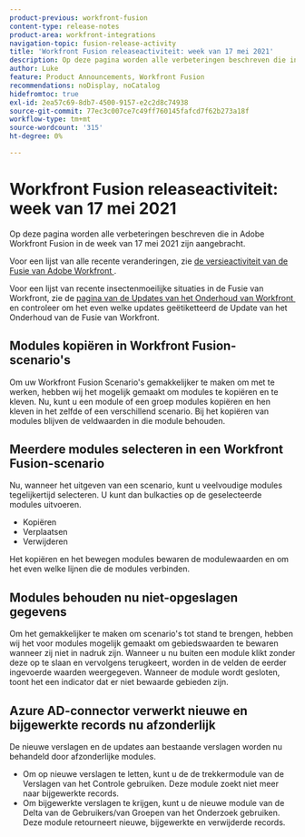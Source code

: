 ```yaml
---
product-previous: workfront-fusion
content-type: release-notes
product-area: workfront-integrations
navigation-topic: fusion-release-activity
title: 'Workfront Fusion releaseactiviteit: week van 17 mei 2021'
description: Op deze pagina worden alle verbeteringen beschreven die in Adobe Workfront Fusion in de week van 17 mei 2021 zijn aangebracht.
author: Luke
feature: Product Announcements, Workfront Fusion
recommendations: noDisplay, noCatalog
hidefromtoc: true
exl-id: 2ea57c69-8db7-4500-9157-e2c2d8c74938
source-git-commit: 77ec3c007ce7c49ff760145fafcd7f62b273a18f
workflow-type: tm+mt
source-wordcount: '315'
ht-degree: 0%

---
```


# Workfront Fusion releaseactiviteit: week van 17 mei 2021

Op deze pagina worden alle verbeteringen beschreven die in Adobe Workfront Fusion in de week van 17 mei 2021 zijn aangebracht.

Voor een lijst van alle recente veranderingen, zie [&#x200B; de versieactiviteit van de Fusie van Adobe Workfront &#x200B;](/help/workfront-fusion/fusion-product-releases/fusion-release-activity.md).

Voor een lijst van recente insectenmoeilijke situaties in de Fusie van Workfront, zie de [&#x200B; pagina van de Updates van het Onderhoud van Workfront &#x200B;](https://experienceleague.adobe.com/docs/workfront-known-issues/releases/current-updates.html?lang=nl-NL) en controleer om het even welke updates geëtiketteerd de Update van het Onderhoud van de Fusie van Workfront.

## Modules kopiëren in Workfront Fusion-scenario&#39;s

Om uw Workfront Fusion Scenario&#39;s gemakkelijker te maken om met te werken, hebben wij het mogelijk gemaakt om modules te kopiëren en te kleven. Nu, kunt u een module of een groep modules kopiëren en hen kleven in het zelfde of een verschillend scenario. Bij het kopiëren van modules blijven de veldwaarden in die module behouden.


## Meerdere modules selecteren in een Workfront Fusion-scenario

Nu, wanneer het uitgeven van een scenario, kunt u veelvoudige modules tegelijkertijd selecteren. U kunt dan bulkacties op de geselecteerde modules uitvoeren.

* Kopiëren
* Verplaatsen
* Verwijderen

Het kopiëren en het bewegen modules bewaren de modulewaarden en om het even welke lijnen die de modules verbinden.


## Modules behouden nu niet-opgeslagen gegevens

Om het gemakkelijker te maken om scenario&#39;s tot stand te brengen, hebben wij het voor modules mogelijk gemaakt om gebiedswaarden te bewaren wanneer zij niet in nadruk zijn. Wanneer u nu buiten een module klikt zonder deze op te slaan en vervolgens terugkeert, worden in de velden de eerder ingevoerde waarden weergegeven. Wanneer de module wordt gesloten, toont het een indicator dat er niet bewaarde gebieden zijn.

## Azure AD-connector verwerkt nieuwe en bijgewerkte records nu afzonderlijk

De nieuwe verslagen en de updates aan bestaande verslagen worden nu behandeld door afzonderlijke modules.

* Om op nieuwe verslagen te letten, kunt u de de trekkermodule van de Verslagen van het Controle gebruiken. Deze module zoekt niet meer naar bijgewerkte records.
* Om bijgewerkte verslagen te krijgen, kunt u de nieuwe module van de Delta van de Gebruikers/van Groepen van het Onderzoek gebruiken. Deze module retourneert nieuwe, bijgewerkte en verwijderde records.
